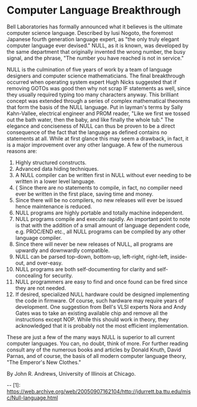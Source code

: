 Computer Language Breakthrough
===============================

Bell Laboratories has formally announced what it believes is the ultimate computer science language. Described by Iusi Nogoto, the foremost Japanese fourth generation language expert, as "the only truly elegant computer language ever devised." NULL, as it is known, was developed by the same department that originally invented the wrong number, the busy signal, and the phrase, "The number you have reached is not in service."

NULL is the culmination of five years of work by a team of language designers and computer science mathematicians. The final breakthrough occurred when operating system expert Hugh Nicks suggested that if removing GOTOs was good then why not scrap IF statements as well, since they usually required typing too many characters anyway. This brilliant concept was extended through a series of complex mathematical theorems that form the basis of the NULL language. Put in layman's terms by Sally Kahn-Vallee, electrical engineer and PROM reader, "Like we first we tossed out the bath water, then the baby, and like finally the whole tub." The elegance and conciseness of NULL can thus be proven to be a direct consequence of the fact that the language as defined contains no statements at all. While at first glance this may seem a drawback, in fact, it is a major improvement over any other language. A few of the numerous reasons are:

1. Highly structured constructs.
2. Advanced data hiding techniques.
3. A NULL compiler can be written first in NULL without ever needing to be written in a lower level language.
4. { Since there are no statements to compile, in fact, no compiler need ever be written in the first place, saving time and money.
5. Since there will be no compilers, no new releases will ever be issued hence maintenance is reduced.
6. NULL programs are highly portable and totally machine independent.
7. NULL programs compile and execute rapidly. An important point to note is that with the addition of a small amount of language dependent code, e.g. PROC/END etc., all NULL programs can be compiled by any other language compiler.
8. Since there will never be new releases of NULL, all programs are upwardly and downwardly compatible.
9. NULL can be parsed top-down, bottom-up, left-right, right-left, inside-out, and over-easy.
10. NULL programs are both self-documenting for clarity and self-concealing for security.
11. NULL programmers are easy to find and once found can be fired since they are not needed.
12. If desired, specialized NULL hardware could be designed implementing the code in firmware. Of course, such hardware may require years of development. One suggestion from Bell's VLSI experts Nora and Andy Gates was to take an existing available chip and remove all the instructions except NOP. While this should work in theory, they acknowledged that it is probably not the most efficient implementation. 


These are just a few of the many ways NULL is superior to all current computer languages. You can, no doubt, think of more. For further reading consult any of the numerous books and articles by Donald Knuth, David Parnas, and of course, the basis of all modern computer language theory, "The Emperor's New Clothes."

By John R. Andrews, University of Illinois at Chicago.



--
[1]: https://web.archive.org/web/20050907162104/http://jdurrett.ba.ttu.edu/misc/Null-language.html
